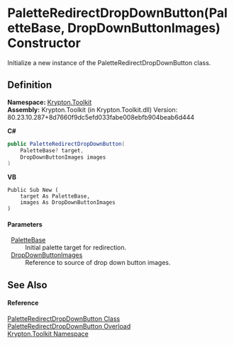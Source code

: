 # PaletteRedirectDropDownButton(PaletteBase, DropDownButtonImages) Constructor


Initialize a new instance of the PaletteRedirectDropDownButton class.



## Definition
**Namespace:** <a href="79d2eac2-21f4-54ff-7552-b20c33c30600.md">Krypton.Toolkit</a>  
**Assembly:** Krypton.Toolkit (in Krypton.Toolkit.dll) Version: 80.23.10.287+8d7660f9dc5efd033fabe008ebfb904beab6d444

**C#**
``` C#
public PaletteRedirectDropDownButton(
	PaletteBase? target,
	DropDownButtonImages images
)
```
**VB**
``` VB
Public Sub New ( 
	target As PaletteBase,
	images As DropDownButtonImages
)
```



#### Parameters
<dl><dt>  <a href="6da77fa5-1590-4646-f2ea-70002c922aee.md">PaletteBase</a></dt><dd>Initial palette target for redirection.</dd><dt>  <a href="ff4c6ca6-6d34-ec6b-c515-b5408e53ff4f.md">DropDownButtonImages</a></dt><dd>Reference to source of drop down button images.</dd></dl>

## See Also


#### Reference
<a href="c033b061-7916-d1bb-9ebf-4d8cbc7e0f84.md">PaletteRedirectDropDownButton Class</a>  
<a href="6788bfba-2fec-4f14-f375-97dbbfc0be42.md">PaletteRedirectDropDownButton Overload</a>  
<a href="79d2eac2-21f4-54ff-7552-b20c33c30600.md">Krypton.Toolkit Namespace</a>  
